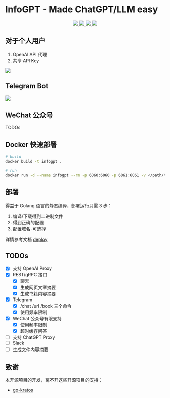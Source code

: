 # InfoGPT - Made ChatGPT/LLM easy

<p align="center">
  <a href="https://pkg.go.dev/badge/github.com/alwqx/infogpt" title="GoDoc">
    <img src="https://pkg.go.dev/badge/github.com/alwqx/infogpt?status.svg">
  </a>
  <a href="https://github.com/alwqx/infogpt/releases" title="GitHub release">
    <img src="https://github.com/alwqx/infogpt/releases.svg">
  </a>
  <a href="https://opensource.org/licenses/MIT" title="License: MIT">
    <img src="https://img.shields.io/badge/License-MIT-blue.svg">
  </a>
  <a href="https://www.tickgit.com/browse?repo=github.com/alwqx/infogpt&branch=main" title="TODOs">
    <img src="https://badgen.net/https/api.tickgit.com/badgen/github.com/alwqx/infogpt/main">
  </a>
</p>

## 对于个人用户

1. OpenAI API 代理
2. ~~共享 API Key~~

![](https://alwq.site/github/infogpt_openai_proxy.gif)

## Telegram Bot

![](https://alwq.site/github/infogpt_telegram.gif)

## WeChat 公众号

TODOs

## Docker 快速部署

```bash
# build
docker build -t infogpt .

# run
docker run -d --name infogpt --rm -p 6060:6060 -p 6061:6061 -v </path/to/your/configs>:/data/conf infogpt:v0.0.12
```

## 部署

得益于 Golang 语言的静态编译，部署运行只需 3 步：

1. 编译/下载得到二进制文件
2. 得到正确的配置
3. 配置域名-可选择

详情参考文档 [deploy](docs/deploy.md)

## TODOs

- [x] 支持 OpenAI Proxy
- [x] REST/gRPC 接口
  - [x] 聊天
  - [x] 生成网页文章摘要
  - [x] 生成书籍内容摘要
- [x] Telegram
  - [x] /chat /url /book 三个命令
  - [x] 使用频率限制
- [x] WeChat 公众号有限支持
  - [x] 使用频率限制
  - [x] 超时缓存问答
- [ ] 支持 ChatGPT Proxy
- [ ] Slack
- [ ] 生成文件内容摘要

## 致谢

本开源项目的开发，离不开这些开源项目的支持：

- [go-kratos](https://github.com/go-kratos/kratos)
